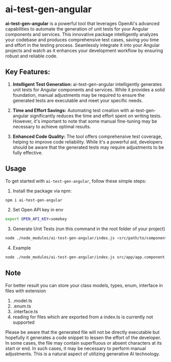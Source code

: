# ai-test-gen-angular

**ai-test-gen-angular** is a powerful tool that leverages OpenAI's advanced capabilities to automate the generation of unit tests for your Angular components and services. This innovative package intelligently analyzes your codebase and produces comprehensive test cases, saving you time and effort in the testing process. Seamlessly integrate it into your Angular projects and watch as it enhances your development workflow by ensuring robust and reliable code.

## Key Features:

1. **Intelligent Test Generation:**
   ai-test-gen-angular intelligently generates unit tests for Angular components and services. While it provides a solid foundation, manual adjustments may be required to ensure the generated tests are executable and meet your specific needs.

2. **Time and Effort Savings:**
   Automating test creation with ai-test-gen-angular significantly reduces the time and effort spent on writing tests. However, it's important to note that some manual fine-tuning may be necessary to achieve optimal results.

3. **Enhanced Code Quality:**
   The tool offers comprehensive test coverage, helping to improve code reliability. While it's a powerful aid, developers should be aware that the generated tests may require adjustments to be fully effective.

## Usage

To get started with `ai-test-gen-angular`, follow these simple steps:

1. Install the package via npm:

```bash
npm i ai-test-gen-angular
```

2. Set Open API key in env

```bash
export OPEN_API_KEY=somekey
```

3. Generate Unit Tests (run this command in the root folder of your project)

```bash
node ./node_modules/ai-test-gen-angular/index.js <src/path/to/component/or/service/ts-file> <src/path/to/ts-config-file>
```

4. Example

```bash
node ./node_modules/ai-test-gen-angular/index.js src/app/app.component.ts ./tsconfig.json
```

## Note

For better result you can store your class models, types, enum, interface in files with extension

1. .model.ts
2. .enum.ts
3. .interface.ts
4. reading for files which are exported from a index.ts is currently not supported

Please be aware that the generated file will not be directly executable but hopefully it generates a code snippet to lessen the effort of the developer. In some cases, the file may contain superfluous or absent characters at its start or end. In such cases, it may be necessary to perform manual adjustments. This is a natural aspect of utilizing generative AI technology.
